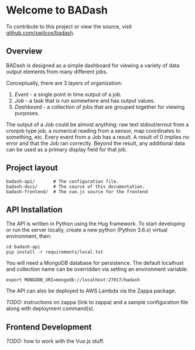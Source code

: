 # Welcome to BADash

To contribute to this project or view the source, visit [github.com/swilcox/badash](https://github.com/swilcox/badash).

## Overview

BADash is designed as a simple dashboard for viewing a variety of data output elements from many different jobs.

Conceptually, there are 3 layers of organization:

1. _Event_ - a single point in time output of a job.
2. _Job_ - a task that is run somewhere and has output values.
3. _Dashboard_ - a collection of jobs that are grouped together for viewing purposes.

The output of a Job could be almost anything: raw text stdout/errout from a cronjob type job, a numerical reading from a sensor, map coordinates to something, etc. Every event from a Job has a result. A result of 0 implies no error and that the Job ran correctly. Beyond the result, any additional data can be used as a primary display field for that job.

## Project layout

    badash-api/       # The configuration file.
    badash-docs/      # The source of this documentation.
    badash-frontend/  # The vue.js source for the frontend

## API Installation

The API is written in Python using the Hug framework. To start developing or run the server locally, create a new python (Python 3.6.x) virtual environment, then:

    cd badash-api
    pip install -r requirements/local.txt

You will need a MongoDB database for persistence. The default localhost and collection name can be overridden via setting an environment variable:

    export MONGODB_URI=mongodb://localhost:27017/badash

The API can also be deployed to AWS Lambda via the Zappa package.

*TODO:* instructions on zappa (link to zappa) and a sample configuration file along with deployment command(s).

## Frontend Development

*TODO:* how to work with the Vue.js stuff.
